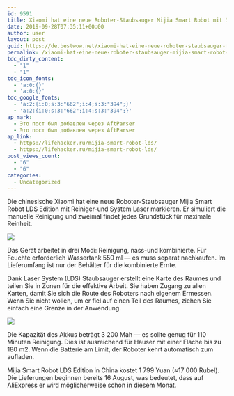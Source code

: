 ```yaml
---
id: 9591
title: Xiaomi hat eine neue Roboter-Staubsauger Mijia Smart Robot mit 3 Modi Reinigung
date: 2019-09-28T07:35:11+00:00
author: user
layout: post
guid: https://de.bestwow.net/xiaomi-hat-eine-neue-roboter-staubsauger-mijia-smart-robot-mit-3-modi-reinigung/
permalink: /xiaomi-hat-eine-neue-roboter-staubsauger-mijia-smart-robot-mit-3-modi-reinigung/
tdc_dirty_content:
  - "1"
  - "1"
tdc_icon_fonts:
  - 'a:0:{}'
  - 'a:0:{}'
tdc_google_fonts:
  - 'a:2:{i:0;s:3:"662";i:4;s:3:"394";}'
  - 'a:2:{i:0;s:3:"662";i:4;s:3:"394";}'
ap_mark:
  - Это пост был добавлен через AftParser
  - Это пост был добавлен через AftParser
ap_link:
  - https://lifehacker.ru/mijia-smart-robot-lds/
  - https://lifehacker.ru/mijia-smart-robot-lds/
post_views_count:
  - "6"
  - "6"
categories:
  - Uncategorized
---
```

Die chinesische Xiaomi hat eine neue Roboter-Staubsauger Mijia Smart Robot LDS Edition mit Reiniger-und System Laser markieren. Er simuliert die manuelle Reinigung und zweimal findet jedes Grundstück für maximale Reinheit.

![](https://de.bestwow.net/wp-content/uploads/2019/09/xiaomi-vypustila-novyy-robot-pylesos-mijia-smart-robot-s-3-rezhimami-uborki-1.jpg) 

Das Gerät arbeitet in drei Modi: Reinigung, nass-und kombinierte. Für Feuchte erforderlich Wassertank 550 ml — es muss separat nachkaufen. Im Lieferumfang ist nur der Behälter für die kombinierte Ernte.

Dank Laser System (LDS) Staubsauger erstellt eine Karte des Raumes und teilen Sie in Zonen für die effektive Arbeit. Sie haben Zugang zu allen Karten, damit Sie sich die Route des Roboters nach eigenem Ermessen. Wenn Sie nicht wollen, um er fiel auf einen Teil des Raumes, ziehen Sie einfach eine Grenze in der Anwendung.

![](https://de.bestwow.net/wp-content/uploads/2019/09/xiaomi-vypustila-novyy-robot-pylesos-mijia-smart-robot-s-3-rezhimami-uborki-2.jpg) 

Die Kapazität des Akkus beträgt 3 200 Mah — es sollte genug für 110 Minuten Reinigung. Dies ist ausreichend für Häuser mit einer Fläche bis zu 180 m2. Wenn die Batterie am Limit, der Roboter kehrt automatisch zum aufladen.

Mijia Smart Robot LDS Edition in China kostet 1 799 Yuan (≈17 000 Rubel). Die Lieferungen beginnen bereits 16 August, was bedeutet, dass auf AliExpress er wird möglicherweise schon in diesem Monat.